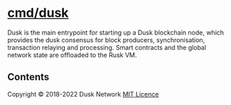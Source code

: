 # [cmd/dusk](./cmd/dusk)


Dusk is the main entrypoint for starting up a Dusk blockchain node, which 
provides the dusk consensus for block producers, synchronisation, 
transaction relaying and processing. Smart contracts and the global network 
state are offloaded to the Rusk VM.

<!-- ToC start -->
##  Contents

<!-- ToC end -->

Copyright © 2018-2022 Dusk Network
[MIT Licence](https://github.com/dusk-network/dusk-blockchain/blob/master/LICENSE)
